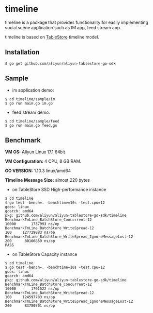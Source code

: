 # timeline

timeline is a package that provides functionality for easily implementing social scene application such as IM app, feed stream app.

timeline is based on [TableStore](https://cn.aliyun.com/product/ots
) timeline model.

## Installation

```
$ go get github.com/aliyun/aliyun-tablestore-go-sdk
```

## Sample

* im application demo:
```
$ cd timeline/sample/im
$ go run main.go im.go
```

* feed stream demo:
```
$ cd timeline/sample/feed
$ go run main.go feed.go
```

## Benchmark

**VM OS:** Aliyun Linux 17.1 64bit

**VM Configuration:** 4 CPU, 8 GB RAM.

**GO VERSION:** 1.10.3 linux/amd64

**Timeline Message Size:** almost 220 bytes

* on TableStore SSD High-performance instance
```
$ cd timeline
$ go test -bench=. -benchtime=10s -test.cpu=12
goos: linux
goarch: amd64
pkg: github.com/aliyun/aliyun-tablestore-go-sdk/timeline
BenchmarkTmLine_BatchStore_Concurrent-12                       	   10000	   1737993 ns/op
BenchmarkTmLine_BatchStore_WriteSpread-12                      	     100	 127729883 ns/op
BenchmarkTmLine_BatchStore_WriteSpread_IgnoreMessageLost-12    	     200	  80166859 ns/op
PASS
```

* on TableStore Capacity instance

```
$ cd timeline
$ go test -bench=. -benchtime=10s -test.cpu=12
goos: linux
goarch: amd64
pkg: github.com/aliyun/aliyun-tablestore-go-sdk/timeline
BenchmarkTmLine_BatchStore_Concurrent-12                       	   10000	   1791522 ns/op
BenchmarkTmLine_BatchStore_WriteSpread-12                      	     100	 124597783 ns/op
BenchmarkTmLine_BatchStore_WriteSpread_IgnoreMessageLost-12    	     200	  83780501 ns/op
```
